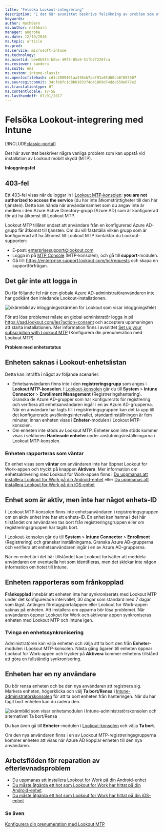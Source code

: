 ```yaml
---
title: "Felsöka Lookout-integrering"
description: "I det här avsnittet beskrivs felsökning av problem som ofta uppstår vid Lookout-integrering"
keywords: 
author: NathBarn
ms.author: nathbarn
manager: angrobe
ms.date: 12/19/2016
ms.topic: article
ms.prod: 
ms.service: microsoft-intune
ms.technology: 
ms.assetid: bbe0b5f4-b8bc-49f3-85a9-51fb2f226fca
ms.reviewer: sandera
ms.suite: ems
ms.custom: intune-classic
ms.openlocfilehash: cd3c2809161aa438eb7aef91a65d68cb0f657607
ms.sourcegitcommit: 34cfebfc1d8b81032f4d41869d74dda559e677e2
ms.translationtype: HT
ms.contentlocale: sv-SE
ms.lasthandoff: 07/01/2017
---
```

# <a name="troubleshoot-lookout-integration-with-intune"></a>Felsöka Lookout-integrering med Intune

[!INCLUDE[classic-portal](../includes/classic-portal.md)]

Det här avsnittet beskriver några vanliga problem som kan uppstå vid installation av Lookout mobilt skydd (MTP).

**Inloggningsfel**

## <a name="403-errors"></a>403-fel
Ett 403-fel visas när du loggar in i [Lookout MTP-konsolen](https://aad.lookout.com):  **you are not authorized to access the service** (du har inte åtkomsträttigheter till den här tjänsten). Detta kan hända när användarnamnet som du angav inte är medlem i den Azure Active Directory-grupp (Azure AD) som är konfigurerad för att ha åtkomst till Lookout MTP.

Lookout MTP tillåter endast att användare från en konfigurerad Azure AD-grupp får åtkomst till tjänsten. Om du vill fastställa vilken grupp som är konfigurerad att ha åtkomst till Lookout MTP kontaktar du Lookout-supporten:

* E-post: enterprisesupport@lookout.com
* Logga in på [MTP Console](http://aad.lookout.com) (MTP-konsolen), och gå till **support**-modulen.
* Gå till: https://enterprise.support.lookout.com/hc/requests och skapa en supportförfrågan.

## <a name="unable-to-sign-in"></a>Det går inte att logga in
Du får följande fel när den globala Azure AD-administratöranvändaren inte har godkänt den inledande Lookout-installationen.

![skärmbild av inloggningsskärmen för Lookout som visar inloggningsfelet](../media/mtp/lookout-mtp-consent-not-accepted-error.png)

För att lösa problemet måste en global administratör logga in på https://aad.lookout.com/les?action=consent och acceptera uppmaningen att starta installationen. Mer information finns i avsnittet [Set up your subscription with Lookout MTP](../deploy-use/setup-your-lookout-mtd-subscription.md) (Konfigurera din prenumeration med Lookout MTP)

**Problem med enhetsstatus**

## <a name="device-missing-from-lookout-device-list"></a>Enheten saknas i Lookout-enhetslistan

Detta kan inträffa i något av följande scenarier:
* Enhetsanvändaren finns inte i den **registreringsgrupp** som anges i **Lookout MTP-konsolen**.  I [Lookout-konsolen](http://aad.lookout.com) går du till **System** > **Intune Connector** > **Enrollment Management** (Registreringshantering).  Granska de Azure AD-grupper som har konfigurerats för registrering och verifiera att enhetsanvändaren ingår i en av Azure AD-grupperna.  När en användare har lagts till i registreringsgruppen kan det ta upp till det konfigurerade avsökningsintervallet, standardinställningen är fem minuter, innan enheten visas i **Enheter**-modulen i Lookout MTP-konsolen.
* Om enheten inte stöds av Lookout MTP.  Enheter som inte stöds kommer visas i sektionen **Hanterade enheter** under anslutningsinställningarna i Lookout MTP-konsolen.

### <a name="device-reported-as-pending"></a>Enheten rapporteras som **väntar**

En enhet visas som **väntar** om användaren inte har öppnat Lookout for Work-appen och tryckt på knappen **Aktivera**. Mer information om enhetsaktivering med Lookout for Work-appen finns i [Du uppmanas att installera Lookout for Work på din Android-enhet](http://docs.microsoft.com/intune-user-help/you-are-prompted-to-install-lookout-for-work-android) eller [Du uppmanas att installera Lookout for Work på din iOS-enhet](https://docs.microsoft.com/intune-user-help/you-are-prompted-to-install-lookout-for-work-ios)

## <a name="device-whos-active-but-has-no-device-id"></a>Enhet som är aktiv, men inte har något enhets-ID
I Lookout MTP-konsolen finns inte enhetsanvändaren i registreringsgruppen om en aktiv enhet inte har ett enhets-ID. En enhet kan hamna i det här tillståndet om användaren tas bort från registreringsgruppen eller om registreringsgruppen har tagits bort.

I [Lookout-konsolen](http://aad.lookout.com) går du till **System** > **Intune Connector** > **Enrollment** (Registrering) och granskar inställningarna.  Granska Azure AD-grupperna och verifiera att enhetsanvändaren ingår i en av Azure AD-grupperna.

När en enhet är i det här tillståndet kan Lookout fortsätter att meddela användaren om eventuella hot som identifieras, men det skickar inte någon information om hotet till Intune.

## <a name="device-reported-as-disconnected"></a>Enheten rapporteras som **frånkopplad**

**Frånkopplad** innebär att enheten inte har synkroniserats med Lookout MTP under det konfigurerade intervallet, 30 dagar som standard med 7 dagar som lägst. Antingen företagsportalappen eller Lookout for Work-appen saknas på enheten. Att installera om apparna bör lösa problemet. När användaren öppnar Lookout for Work och aktiverar appen synkroniseras enheten med Lookout MTP och Intune igen.

### <a name="forcing-a-device-sync"></a>Tvinga en enhetssynkronisering
Administratören kan välja enheten och välja att ta bort den från **Enheter**-modulen i Lookout MTP-konsolen.   Nästa gång ägaren till enheten öppnar Lookout for Work-appen och trycker på **Aktivera** kommer enhetens tillstånd att göra en fullständig synkronisering.

## <a name="device-has-a-new-user"></a>Enheten har en ny användare
Du bör rensa enheten och be den nya användaren att registrera sig.  Markera enheten, högerklicka och välj **Ta bort/Rensa** i [Intune-administratörskonsolen](https://manage.microsoft.com) för att ta bort enheten från hanteringen. När du har tagit bort enheten kan du radera den.

![skärmbild som visar enhetsmodulen i Intune-administratörskonsolen och alternativet Ta bort/Rensa](../media/mtp/mtp-retire-device-intune-console.png)

Du kan även gå till **Enheter**-modulen i [Lookout-konsolen](http://aad.lookout.com) och välja **Ta bort**.

Om den nya användaren finns i en av Lookout MTP-registreringsgrupperna kommer enheten att visas när Azure AD kopplar enheten till den nya användaren.

## <a name="compliance-remediation-workflows"></a>Arbetsflöden för reparation av efterlevnadsproblem
- [Du uppmanas att installera Lookout for Work på din Android-enhet]( http://docs.microsoft.com/intune-user-help/you-are-prompted-to-install-lookout-for-work-android)
- [Du måste åtgärda ett hot som Lookout for Work har hittat på din Android-enhet](http://docs.microsoft.com/intune-user-help/you-need-to-resolve-a-threat-found-by-lookout-for-work-android)
- [Du måste åtgärda ett hot som Lookout for Work har hittat på din iOS-enhet](https://docs.microsoft.com/intune-user-help/you-need-to-resolve-a-threat-found-by-lookout-for-work-ios)


### <a name="see-also"></a>Se även
[Konfigurera din prenumeration med Lookout MTP](/intune-classic/deploy-use/set-up-your-subscription-with-lookout-mtp)
